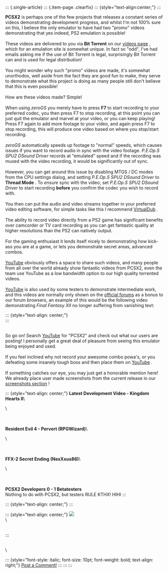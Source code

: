 ::: {.single-article}
::: {.item-page .clearfix}
::: {style="text-align:center;"}
:::

**PCSX2** is perhaps one of the few projects that releases a constant
series of videos demonstrating development progress, and whilst I\'m not
100% sure on this, I believe the only emulator to have had two \"promo\"
videos demonstrating that yes indeed, PS2 emulation is possible!\
\
These videos are delivered to you via **Bit Torrent** on our [videos
page](/demo-videos-screenshots/videos.html) , which for an emulation
site is somewhat unique. In fact so \"odd\", I\'ve had emails asking me
if the use of Bit Torrent is legal, surprisingly Bit Torrent can and is
used for legal distribution!\
\
You might wonder why such \"promo\" videos are made, it\'s somewhat
unorthodox, well aside from the fact they are good fun to make, they
serve to demonstrate what this project is doing as many people still
don\'t believe that this is even possible!\
\
How are these videos made? Simple!\
\
When using *zeroGS* you merely have to press **F7** to start recording
to your preferred codec, you then press F7 to stop recording, at this
point you can just quit the emulator and marvel at your video, or you
can keep playing! Press F7 again to add more footage to your video, and
again press F7 to stop recording, this will produce one video based on
where you stop/start recording.\
\
*zeroGS* automatically speeds up footage to \"normal\" speeds, which
causes issues if you want to record audio in sync with the video
footage. *P.E.Op.S SPU2 DSound Driver* records at \"emulated\" speed and
if the recording was muxed with the video recording, it would be
significantly out of sync.\
\
However, you can get around this issue by disabling MTGS / DC modes from
the CPU settings dialog, and setting *P.E.Op.S SPU2 DSound Driver* to
**Thread Mode** . To *ensure* sync with the video, set *P.E.Op.S SPU2
DSound Driver* to start recording **before** you confirm the codec you
wish to record with.\
\
You then can put the audio and video streams together in your preferred
video editing software, for simple tasks like this I recommend
[VirtualDub](http://www.virtualdub.org/) .\
\
The ability to record video directly from a PS2 game has significant
benefits over camcorder or TV card recording as you can get fantastic
quality at higher resolutions than the PS2 can natively output.\
\
For the gaming enthusiast it lends itself nicely to demonstrating how
kick-ass you are at a game, or lets you demonstrate secret areas,
advanced combos.\
\
[YouTube](http://www.youtube.com) obviously offers a space to share such
videos, and many people from all over the world already show fantastic
videos from PCSX2, even the team use YouTube as a low bandwidth option
to our high quality torrented videos.\
\
[YouTube](http://www.youtube.com) is also used by some testers to
demonstrate intermediate work, and this videos are normally only shown
on the [official forums](http://forums.pcsx2.net) as a bonus to our
forum browsers, an example of this would be the following video
demonstrating *Final Fantasy XII* no longer suffering from vanishing
text:

::: {style="text-align: center;"}
\
:::

\
So go on! Search [YouTube](http://www.youtube.com) for \"PCSX2\" and
check out what our users are posting! I personally get a great deal of
pleasure from seeing this emulator being enjoyed and used.\
\
If you feel inclined why not record your awesome combo powa\'s, or you
defeating some insanely tough boss and then place them on
[YouTube](http://www.youtube.com) .\
\
If something catches our eye, you may just get a honorable mention here!
We already place user made screenshots from the current release in our
[screenshots section](/demo-videos-screenshots/screenshots.html) !

::: {style="text-align: center;"}
**Latest Development Video - Kingdom Hearts II**\

\

\
\
**Resident Evil 4 - Pervert (RPGWizard)**\

\

\
\
**FFX-2 Secret Ending (NexXxus86)**\

\

\
\
**PCSX2 Developers 0 - 1 Betatesters**\
Nothing to do with PCSX2, but testers RULE KTHX! HIHI
:::

::: {style="text-align: center;"}
:::

::: {style="text-align: center;"}
![](/images/stories/frontend/devblog/pcsx2-video-crazy.jpg)\
\

\
:::

\
\

::: {style="font-style: italic; font-size: 10pt; font-weight: bold; text-align: right;"}
[Post a Comment!](http://forums.pcsx2.net/thread-9751.html)
:::
:::
:::
